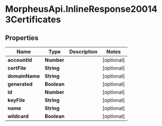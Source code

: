 # MorpheusApi.InlineResponse200143Certificates

## Properties

Name | Type | Description | Notes
------------ | ------------- | ------------- | -------------
**accountId** | **Number** |  | [optional] 
**certFile** | **String** |  | [optional] 
**domainName** | **String** |  | [optional] 
**generated** | **Boolean** |  | [optional] 
**id** | **Number** |  | [optional] 
**keyFile** | **String** |  | [optional] 
**name** | **String** |  | [optional] 
**wildcard** | **Boolean** |  | [optional] 


